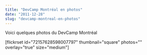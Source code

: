 ```yaml
---
title: "DevCamp Montréal en photos"
date: "2011-12-28"
slug: "devcamp-montreal-en-photos"
---
```


Voici quelques photos du DevCamp Montréal

\[flickrset id="72157628598007797" thumbnail="square" photos="" overlay="true" size="medium"\]
